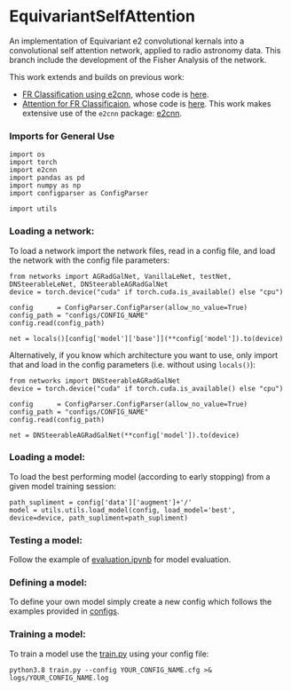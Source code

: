 # EquivariantSelfAttention
An implementation of Equivariant e2 convolutional kernals into a convolutional self attention network, applied to radio astronomy data.
This branch include the development of the Fisher Analysis of the network.

This work extends and builds on previous work:
 - [FR Classification using e2cnn](https://arxiv.org/pdf/2102.08252.pdf), whose code is [here](https://github.com/as595/E2CNNRadGal).
 - [Attention for FR Classificaion](https://arxiv.org/abs/2012.01248), whose code is [here](https://github.com/mb010/AstroAttention).
This work makes extensive use of the `e2cnn` package: [e2cnn](https://github.com/QUVA-Lab/e2cnn).

### Imports for General Use
```
import os
import torch
import e2cnn
import pandas as pd
import numpy as np
import configparser as ConfigParser

import utils
```

### Loading a network:
To load a network import the network files, read in a config file, and load the network with the config file parameters:
```
from networks import AGRadGalNet, VanillaLeNet, testNet, DNSteerableLeNet, DNSteerableAGRadGalNet
device = torch.device("cuda" if torch.cuda.is_available() else "cpu")

config      = ConfigParser.ConfigParser(allow_no_value=True)
config_path = "configs/CONFIG_NAME"
config.read(config_path)

net = locals()[config['model']['base']](**config['model']).to(device)
```

Alternatively, if you know which architecture you want to use, only import that and load in the config parameters (i.e. without using `locals()`):
```
from networks import DNSteerableAGRadGalNet
device = torch.device("cuda" if torch.cuda.is_available() else "cpu")

config      = ConfigParser.ConfigParser(allow_no_value=True)
config_path = "configs/CONFIG_NAME"
config.read(config_path)

net = DNSteerableAGRadGalNet(**config['model']).to(device)
```

### Loading a model: 
To load the best performing model (according to early stopping) from a given model training session:
```
path_supliment = config['data']['augment']+'/'
model = utils.utils.load_model(config, load_model='best', device=device, path_supliment=path_supliment)
```

### Testing a model: 
Follow the example of [evaluation.ipynb](evaluation.ipynb) for model evaluation.

### Defining a model: 
To define your own model simply create a new config which follows the examples provided in [configs](configs).

### Training a model: 
To train a model use the [train.py](train.py) using your config file:
```
python3.8 train.py --config YOUR_CONFIG_NAME.cfg >& logs/YOUR_CONFIG_NAME.log
```
